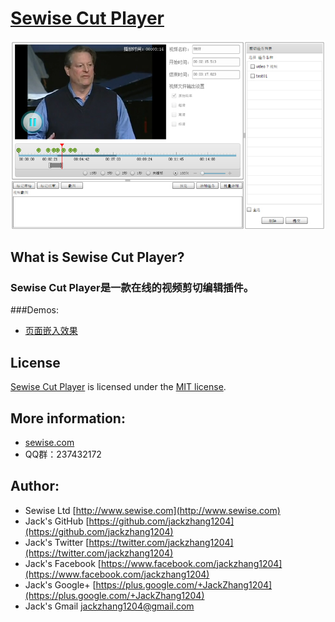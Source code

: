 # [Sewise Cut Player](http://www.sewise.com/) 

![Screenshot](https://raw.githubusercontent.com/jackzhang1204/sewise-cut-player/master/sewise_cut_player.jpg)

## What is Sewise Cut Player?

### Sewise Cut Player是一款在线的视频剪切编辑插件。

###Demos:
* [页面嵌入效果](http://jackzhang1204.github.io/sewise/sewise-cut-player/test.html)


## License
[Sewise Cut Player](http://player.sewise.com/) is licensed under the [MIT license](http://opensource.org/licenses/MIT).

## More information:
* [sewise.com](http://www.sewise.com/)
* QQ群：237432172

## Author:
* Sewise Ltd 		[http://www.sewise.com](http://www.sewise.com)
* Jack's GitHub 	[https://github.com/jackzhang1204](https://github.com/jackzhang1204)
* Jack's Twitter  	[https://twitter.com/jackzhang1204](https://twitter.com/jackzhang1204)
* Jack's Facebook 	[https://www.facebook.com/jackzhang1204](https://www.facebook.com/jackzhang1204)
* Jack's Google+ 	[https://plus.google.com/+JackZhang1204](https://plus.google.com/+JackZhang1204)
* Jack's Gmail 		[jackzhang1204@gmail.com](http://www.gmail.com)

